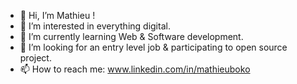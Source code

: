 - 👋 Hi, I’m Mathieu !
- 👀 I’m interested in everything digital.
- 🌱 I’m currently learning Web & Software development.
- 💞️ I’m looking for an entry level job & participating to open source project.
- 📫 How to reach me: www.linkedin.com/in/mathieuboko

<!---
MathDevWeb/MathDevWeb is a ✨ special ✨ repository because its `README.md` (this file) appears on your GitHub profile.
You can click the Preview link to take a look at your changes.
--->
